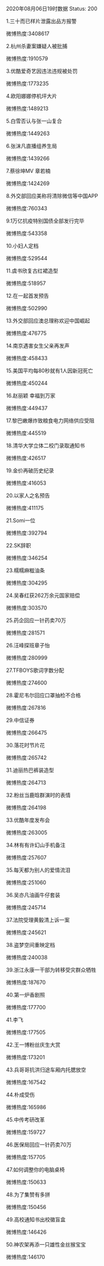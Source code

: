 2020年08月06日19时数据
Status: 200

1.三十而已样片泄露出品方报警

微博热度:3408617

2.杭州杀妻案嫌疑人被批捕

微博热度:1910579

3.优酷爱奇艺因违法违规被处罚

微博热度:1773235

4.欧阳娜娜停机坪大片

微博热度:1489213

5.白雪否认与张一山复合

微博热度:1449263

6.张沫凡直播组养生局

微博热度:1439266

7.蔡徐坤MV 章若楠

微博热度:1424269

8.外交部回应美称将清除微信等中国APP

微博热度:760343

9.1万亿抗疫特别国债全部发行完毕

微博热度:543358

10.小妇人定档

微博热度:529544

11.虞书欣复古红裙造型

微博热度:518957

12.在一起首发预告

微博热度:502990

13.外交部回应澳总理称欢迎中国崛起

微博热度:476775

14.南京遇害女生父亲再发声

微博热度:458433

15.美国平均每80秒就有1人因新冠死亡

微博热度:450244

16.赵丽颖 幸福到万家

微博热度:449437

17.黎巴嫩爆炸致粮食电力网络供应受阻

微博热度:445519

18.清华大学立体二校门录取通知书

微博热度:426517

19.金价再破历史纪录

微博热度:416053

20.以家人之名预告

微博热度:411175

21.Somi一位

微博热度:392794

22.SK辞职

微博热度:346254

23.糯糯麻糍油条

微博热度:304295

24.吴春红获262万余元国家赔偿

微博热度:303570

25.药企回应一针药卖70万

微博热度:281571

26.汪峰探班章子怡

微博热度:280999

27.TFBOYS歌词字数分配

微博热度:274600

28.霍尼韦尔回应口罩抽检不合格

微博热度:267816

29.中信证券

微博热度:266475

30.落花时节片花

微博热度:265742

31.迪丽热巴裤装造型

微博热度:264713

32.粉丝当鹿晗群演时的表情

微博热度:264198

33.优酷年度发布会

微博热度:263005

34.林有有许幻山手机备注

微博热度:257607

35.每天都为别人的爱情流泪

微博热度:251060

36.吴亦凡油画牛仔套装

微博热度:245714

37.法院受理黄毅清上诉一案

微博热度:245621

38.盗梦空间重映定档

微博热度:240038

39.浙江永康一干部为转移受灾群众牺牲

微博热度:187670

40.第一炉香剧照

微博热度:177700

41.李飞

微博热度:177505

42.王一博粉丝庆生大赏

微博热度:173201

43.兵哥哥抗洪归途车厢内托腮放空

微博热度:167542

44.朴成受伤

微博热度:165986

45.中传考研改革

微博热度:159727

46.医保局回应一针药卖70万

微博热度:157705

47.如何调整你的电脑桌椅

微博热度:150633

48.为了集赞有多拼

微博热度:150456

49.高校通知书出校徽盲盒

微博热度:146426

50.神农架再添一只雄性金丝猴宝宝

微博热度:146170

